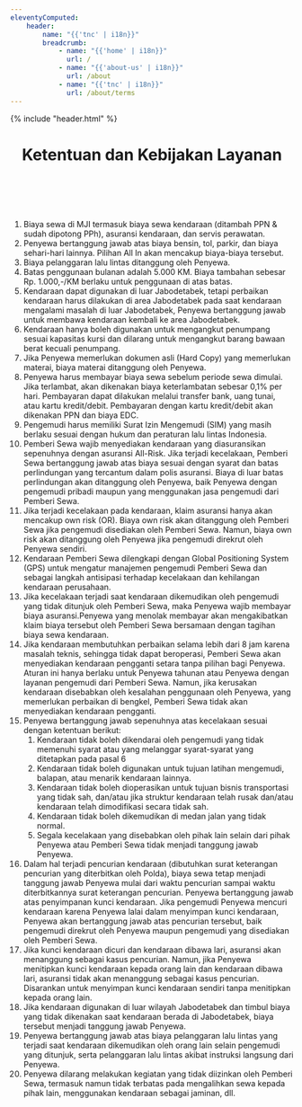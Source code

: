```yaml
---
eleventyComputed:
    header:
        name: "{{'tnc' | i18n}}"
        breadcrumb:
            - name: "{{'home' | i18n}}"
              url: /
            - name: "{{'about-us' | i18n}}"
              url: /about
            - name: "{{'tnc' | i18n}}"
              url: /about/terms
---
```

{% include "header.html" %} 

<h1 style='text-align: center; padding-bottom: 2vh;'>Ketentuan dan Kebijakan Layanan</h1>

1. Biaya sewa di MJI termasuk biaya sewa kendaraan (ditambah PPN & sudah dipotong PPh), asuransi kendaraan, dan servis perawatan.
2. Penyewa bertanggung jawab atas biaya bensin, tol, parkir, dan biaya sehari-hari lainnya. Pilihan All In akan mencakup biaya-biaya tersebut.
3. Biaya pelanggaran lalu lintas ditanggung oleh Penyewa.
4. Batas penggunaan bulanan adalah 5.000 KM. Biaya tambahan sebesar Rp. 1.000,-/KM berlaku untuk penggunaan di atas batas.
5. Kendaraan dapat digunakan di luar Jabodetabek, tetapi perbaikan kendaraan harus dilakukan di area Jabodetabek pada saat kendaraan mengalami masalah di luar Jabodetabek, Penyewa bertanggung jawab untuk membawa kendaraan kembali ke area Jabodetabek.
6. Kendaraan hanya boleh digunakan untuk mengangkut penumpang sesuai kapasitas kursi dan dilarang untuk mengangkut barang bawaan berat kecuali penumpang.
7. Jika Penyewa memerlukan dokumen asli (Hard Copy) yang memerlukan materai, biaya materai ditanggung oleh Penyewa.
8. Penyewa harus membayar biaya sewa sebelum periode sewa dimulai. Jika terlambat, akan dikenakan biaya keterlambatan sebesar 0,1% per hari. Pembayaran dapat dilakukan melalui transfer bank, uang tunai, atau kartu kredit/debit. Pembayaran dengan kartu kredit/debit akan dikenakan PPN dan biaya EDC.
9. Pengemudi harus memiliki Surat Izin Mengemudi (SIM) yang masih berlaku sesuai dengan hukum dan peraturan lalu lintas Indonesia.
10. Pemberi Sewa wajib menyediakan kendaraan yang diasuransikan sepenuhnya dengan asuransi All-Risk. Jika terjadi kecelakaan, Pemberi Sewa bertanggung jawab atas biaya sesuai dengan syarat dan batas perlindungan yang tercantum dalam polis asuransi. Biaya di luar batas perlindungan akan ditanggung oleh Penyewa, baik Penyewa dengan pengemudi pribadi maupun yang menggunakan jasa pengemudi dari Pemberi Sewa.
11. Jika terjadi kecelakaan pada kendaraan, klaim asuransi hanya akan mencakup own risk (OR). Biaya own risk akan ditanggung oleh Pemberi Sewa jika pengemudi disediakan oleh Pemberi Sewa. Namun, biaya own risk akan ditanggung oleh Penyewa jika pengemudi direkrut oleh Penyewa sendiri.
12. Kendaraan Pemberi Sewa dilengkapi dengan Global Positioning System (GPS) untuk mengatur manajemen pengemudi Pemberi Sewa dan sebagai langkah antisipasi terhadap kecelakaan dan kehilangan kendaraan perusahaan.
13. Jika kecelakaan terjadi saat kendaraan dikemudikan oleh pengemudi yang tidak ditunjuk oleh Pemberi Sewa, maka Penyewa wajib membayar biaya asuransi.Penyewa yang menolak membayar akan mengakibatkan klaim biaya tersebut oleh Pemberi Sewa bersamaan dengan tagihan biaya sewa kendaraan.
14. Jika kendaraan membutuhkan perbaikan selama lebih dari 8 jam karena masalah teknis, sehingga tidak dapat beroperasi, Pemberi Sewa akan menyediakan kendaraan pengganti setara tanpa pilihan bagi Penyewa. Aturan ini hanya berlaku untuk Penyewa tahunan atau Penyewa dengan layanan pengemudi dari Pemberi Sewa. Namun, jika kerusakan kendaraan disebabkan oleh kesalahan penggunaan oleh Penyewa, yang memerlukan perbaikan di bengkel, Pemberi Sewa tidak akan menyediakan kendaraan pengganti.
15. Penyewa bertanggung jawab sepenuhnya atas kecelakaan sesuai dengan ketentuan berikut:
    1. Kendaraan tidak boleh dikendarai oleh pengemudi yang tidak memenuhi syarat atau yang melanggar syarat-syarat yang ditetapkan pada pasal 6
	  2. Kendaraan tidak boleh digunakan untuk tujuan latihan mengemudi, balapan, atau menarik kendaraan lainnya.
	  3. Kendaraan tidak boleh dioperasikan untuk tujuan bisnis transportasi yang tidak sah, dan/atau jika struktur kendaraan telah rusak dan/atau kendaraan telah dimodifikasi secara tidak sah.
	  4. Kendaraan tidak boleh dikemudikan di medan jalan yang tidak normal.
	  5. Segala kecelakaan yang disebabkan oleh pihak lain selain dari pihak Penyewa atau Pemberi Sewa tidak menjadi tanggung jawab Penyewa.
16. Dalam hal terjadi pencurian kendaraan (dibutuhkan surat keterangan pencurian yang diterbitkan oleh Polda), biaya sewa tetap menjadi tanggung jawab Penyewa mulai dari waktu pencurian sampai waktu diterbitkannya surat keterangan pencurian. Penyewa bertanggung jawab atas penyimpanan kunci kendaraan. Jika pengemudi Penyewa mencuri kendaraan karena Penyewa lalai dalam menyimpan kunci kendaraan, Penyewa akan bertanggung jawab atas pencurian tersebut, baik pengemudi direkrut oleh Penyewa maupun pengemudi yang disediakan oleh Pemberi Sewa.
17. Jika kunci kendaraan dicuri dan kendaraan dibawa lari, asuransi akan menanggung sebagai kasus pencurian. Namun, jika Penyewa menitipkan kunci kendaraan kepada orang lain dan kendaraan dibawa lari, asuransi tidak akan menanggung sebagai kasus pencurian. Disarankan untuk menyimpan kunci kendaraan sendiri tanpa menitipkan kepada orang lain.
18. Jika kendaraan digunakan di luar wilayah Jabodetabek dan timbul biaya yang tidak dikenakan saat kendaraan berada di Jabodetabek, biaya tersebut menjadi tanggung jawab Penyewa.
19. Penyewa bertanggung jawab atas biaya pelanggaran lalu lintas yang terjadi saat kendaraan dikemudikan oleh orang lain selain pengemudi yang ditunjuk, serta pelanggaran lalu lintas akibat instruksi langsung dari Penyewa.
20. Penyewa dilarang melakukan kegiatan yang tidak diizinkan oleh Pemberi Sewa, termasuk namun tidak terbatas pada mengalihkan sewa kepada pihak lain, menggunakan kendaraan sebagai jaminan, dll.
